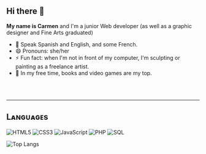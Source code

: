 ## Hi there 👋


**My name is Carmen** and I'm a junior Web developer (as well as a graphic designer and Fine Arts graduated)

- 💬 Speak Spanish and English, and some French.
- 😄 Pronouns: she/her
- ⚡ Fun fact: when I'm not in front of my computer, I'm sculpting or painting as a freelance artist.
- 🌱 In my free time, books and video games are my top.
</br>
</br>
<hr>
<h2>Lᴀɴɢᴜᴀɢᴇs</h2> 

![HTML5](https://img.shields.io/badge/HTML5-E34F26?style=flat-square&logo=html5&logoColor=white)
![CSS3](https://img.shields.io/badge/CSS3-1572B6?style=flat-square&logo=css3&logoColor=white)
![JavaScript](https://img.shields.io/badge/-JavaScript-black?style=flat-square&logo=javascript)
![PHP](https://img.shields.io/badge/PHP-777BB4?style=flat-square&logo=php&logoColor=white)
![SQL](https://img.shields.io/badge/SQL-FFD700?style=flat-square)


![Top Langs](https://github-readme-stats.vercel.app/api/top-langs/?username=theLostShark&layout=compact&theme=nightowl&hide_border=true)
